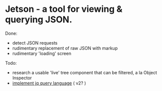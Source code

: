 # Jetson - a tool for viewing & querying JSON.

Done:
* detect JSON requests
* rudimentary replacement of raw JSON with markup
* rudimentary 'loading' screen

Todo:
* research a usable 'live' tree component that can be filtered, a la Object Inspector
* [implement jq query language](http://stedolan.github.io/jq/manual/) ( v2? )
